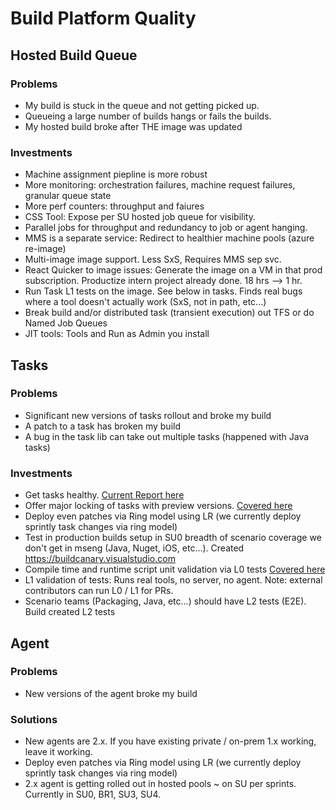 # Build Platform Quality

## Hosted Build Queue

### Problems

  - My build is stuck in the queue and not getting picked up.
  - Queueing a large number of builds hangs or fails the builds.
  - My hosted build broke after THE image was updated

 ### Investments

  - Machine assignment piepline is more robust
  - More monitoring: orchestration failures, machine request failures, granular queue state
  - More perf counters: throughput and faiures
  - CSS Tool: Expose per SU hosted job queue for visibility.    
  - Parallel jobs for throughput and redundancy to job or agent hanging.
  - MMS is a separate service: Redirect to healthier machine pools (azure re-image)
  - Multi-image image support.  Less SxS, Requires MMS sep svc.
  - React Quicker to image issues: Generate the image on a VM in that prod subscription.  Productize intern project already done.  18 hrs --> 1 hr.
  - Run Task L1 tests on the image.  See below in tasks.  Finds real bugs where a tool doesn't actually work (SxS, not in path, etc...) 
  - Break build and/or distributed task (transient execution) out TFS or do Named Job Queues
  - JIT tools: Tools and Run as Admin you install

## Tasks

### Problems

  - Significant new versions of tasks rollout and broke my build
  - A patch to a task has broken my build
  - A bug in the task lib can take out multiple tasks (happened with Java tasks) 

### Investments

  - Get tasks healthy.  [Current Report here](health.md)
  - Offer major locking of tasks with preview versions.  [Covered here](preview.md)
  - Deploy even patches via Ring model using LR (we currently deploy sprintly task changes via ring model)
  - Test in production builds setup in SU0 breadth of scenario coverage we don't get in mseng (Java, Nuget, iOS, etc...).  Created https://buildcanary.visualstudio.com
  - Compile time and runtime script unit validation via L0 tests [Covered here](https://github.com/Microsoft/vsts-task-lib/blob/master/node/docs/stepbystep.md)
  - L1 validation of tests: Runs real tools, no server, no agent.  Note: external contributors can run L0 / L1 for PRs. 
  - Scenario teams (Packaging, Java, etc...) should have L2 tests (E2E).  Build created L2 tests

## Agent

### Problems

  - New versions of the agent broke my build

### Solutions

  - New agents are 2.x.  If you have existing private / on-prem 1.x working, leave it working.
  - Deploy even patches via Ring model using LR (we currently deploy sprintly task changes via ring model)
  - 2.x agent is getting rolled out in hosted pools ~ on SU per sprints.  Currently in SU0, BR1, SU3, SU4.
